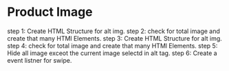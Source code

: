 <!-- # Genrate Custom link -->

<!-- Step 1: Get the base URL.
Step 2: Get product ID and Name.
Step 3: Add the `/product-detail` as route, and `product-id=id`, `name=prodcutName` as parameter to the base url. -->


<!-- # Fetch Product Data

step 1: Get the parameters from url.
step 2: Parse the parametres and store them.
step 3: Create a link Using product Id.
step 3: Get the product details. -->

# Product Image

step 1: Create HTML Structure for alt img.
step 2: check for total image and create that many HTMl Elements.
step 3: Create HTML Structure for alt img.
step 4: check for total image and create that many HTMl Elements.
step 5: Hide all image exceot the current image selectd in alt tag.
step 6: Create a event listner for swipe.


